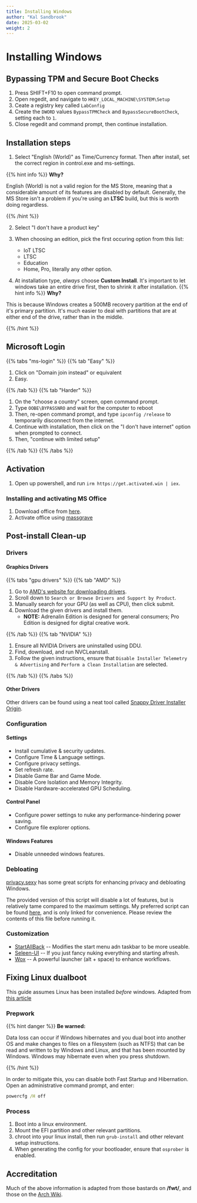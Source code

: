 ```yaml
---
title: Installing Windows
author: "Kal Sandbrook"
date: 2025-03-02
weight: 2
---
```

# Installing Windows
## Bypassing TPM and Secure Boot Checks
1. Press SHIFT+F10 to open command prompt.
2. Open regedit, and navigate to `HKEY_LOCAL_MACHINE\SYSTEM\Setup`
3. Ceate a registry key called `LabConfig`
4. Create the `DWORD` values `BypassTPMCheck` and `BypassSecureBootCheck`, setting each to `1`.
5. Close regedit and command prompt, then continue installation.

## Installation steps
1. Select "English (World)" as Time/Currency format. Then after install, set the correct region in control.exe and ms-settings.

{{% hint info %}}
**Why?**

English (World) is not a valid region for the MS Store, meaning that a considerable amount of its features are disabled by default. Generally, the MS Store isn't a problem if you're using an **LTSC** build, but this is worth doing regardless.

{{% /hint %}}

2. Select "I don't have a product key"

3. When choosing an edition, pick the first occuring option from this list:
    - IoT LTSC
    - LTSC
    - Education
    - Home, Pro, literally any other option.
4. At installation type, *always* choose **Custom Install**. It's important to let windows take an entire drive first, then to shrink it after installation.
{{% hint info %}}
**Why?**

This is because Windows creates a 500MB recovery partition at the end of it's primary partition. It's much easier to deal with partitions that are at either end of the drive, rather than in the middle.

{{% /hint %}}

## Microsoft Login

{{% tabs "ms-login" %}}
{{% tab "Easy" %}}

1. Click on "Domain join instead" or equivalent
2. Easy.

{{% /tab %}}
{{% tab "Harder" %}}

1. On the "choose a country" screen, open command prompt.
2. Type `OOBE\BYPASSNRO` and wait for the computer to reboot
3. Then, re-open command prompt, and type `ipconfig /release` to temporarily disconnect from the internet.
4. Continue with installation, then click on the "I don't have internet" option when prompted to connect.
5. Then, "continue with limited setup"

{{% /tab %}}
{{% /tabs %}}

## Activation

1. Open up powershell, and run `irm https://get.activated.win | iex`.

### Installing and activating MS Office

1. Download office from [here](https://officecdn.microsoft.com/db/492350f6-3a01-4f97-b9c0-c7c6ddf67d60/media/en-us/ProPlus2021Retail.img).
2. Activate office using [massgrave](https://github.com/massgravel/Microsoft-Activation-Scripts)

## Post-install Clean-up

### Drivers
#### Graphics Drivers

{{% tabs "gpu drivers" %}}
{{% tab "AMD" %}}

1. Go to [AMD's website for downloading drivers](https://www.amd.com/en/support/download/drivers.html).
2. Scroll down to `Search or Browse Drivers and Support by Product`.
3. Manually search for your GPU (as well as CPU), then click submit.
4. Download the given drivers and install them.
    - **NOTE:** Adrenalin Edition is designed for general consumers; Pro Edition is designed for digital creative work.

{{% /tab %}}
{{% tab "NVIDIA" %}}

1. Ensure all NVIDIA Drivers are uninstalled using DDU.
2. Find, download, and run NVCLeanstall.
3. Follow the given instructions, ensure that `Disable Installer Telemetry & Advertising` and `Perform a Clean Installation` are selected.

{{% /tab %}}
{{% /tabs %}}

#### Other Drivers

Other drivers can be found using a neat tool called [Snappy Driver Installer Origin](https://www.glenn.delahoy.com/snappy-driver-installer-origin/).

### Configuration

#### Settings

- Install cumulative & security updates.
- Configure Time & Language settings.
- Configure privacy settings.
- Set refresh rate.
- Disable Game Bar and Game Mode.
- Disable Core Isolation and Memory Integrity.
- Disable Hardware-accelerated GPU Scheduling.

#### Control Panel
- Configure power settings to nuke any performance-hindering power saving.
- Configure file explorer options.

#### Windows Features
- Disable unneeded windows features.

### Debloating

[privacy.sexy](https://privacy.sexy/) has some great scripts for enhancing privacy and debloating Windows.

The provided version of this script will disable a lot of features, but is relatively tame compared to the maximum settings. My preferred script can be found [here](https://linux.catsatnight.com/privacy-script.bat), and is only linked for convenience. Please review the contents of this file before running it.

### Customization

- [StartAllBack](https://www.startallback.com/) -- Modifies the start menu adn taskbar to be more useable.
- [Seleen-UI](https://github.com/eythaann/Seelen-UI) -- If you just fancy nuking everything and starting afresh.
- [Wox](https://github.com/Wox-launcher/Wox) -- A powerful launcher (alt + space) to enhance workflows.

## Fixing Linux dualboot

This guide assumes Linux has been installed *before* windows. Adapted from [this article](https://wiki.archlinux.org/title/Dual_boot_with_Windows)

### Prepwork
{{% hint danger %}}
**Be warned:**

Data loss can occur if Windows hibernates and you dual boot into another OS and make changes to files on a filesystem (such as NTFS) that can be read and written to by Windows and Linux, and that has been mounted by Windows. Windows may hibernate even when you press shutdown.

{{% /hint %}}

In order to mitigate this, you can disable both Fast Startup and Hibernation. Open an administrative command prompt, and enter:
```bat
powercfg /H off
```

### Process

1. Boot into a linux environment.
2. Mount the EFI partition and other relevant partitions.
3. chroot into your linux install, then run `grub-install` and other relevant setup instructions.
4. When generating the config for your bootloader, ensure that `osprober` is enabled.


## Accreditation

Much of the above information is adapted from those bastards on **/fwt/**, and those on the [Arch Wiki](https://wiki.archlinux.org/).
